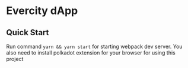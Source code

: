 # Evercity dApp

## Quick Start

Run command `yarn && yarn start` for starting webpack dev server. You also need to install polkadot extension for your browser for using this project